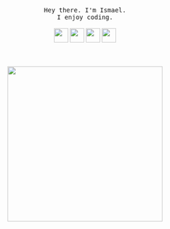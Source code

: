 <p align="center">
  <br>
  <br>
  <samp>Hey there. I'm Ismael.<br> I enjoy coding.</samp>
  <br>
  <br>
  <img height="32" width="32" src="https://unpkg.com/simple-icons@v3/icons/javascript.svg" />
  <img height="32" width="32" src="https://unpkg.com/simple-icons@v3/icons/react.svg" />
  <img height="32" width="32" src="https://unpkg.com/simple-icons@v3/icons/node-dot-js.svg" />
  <img height="32" width="32" src="https://unpkg.com/simple-icons@v3/icons/css3.svg" />
  <br>
  <br>
  <br>
  <br>
  <img src="https://media.giphy.com/media/q2ePk5TyEq8da/giphy.gif" width="350" />
  <br>
  <br>
</p>

